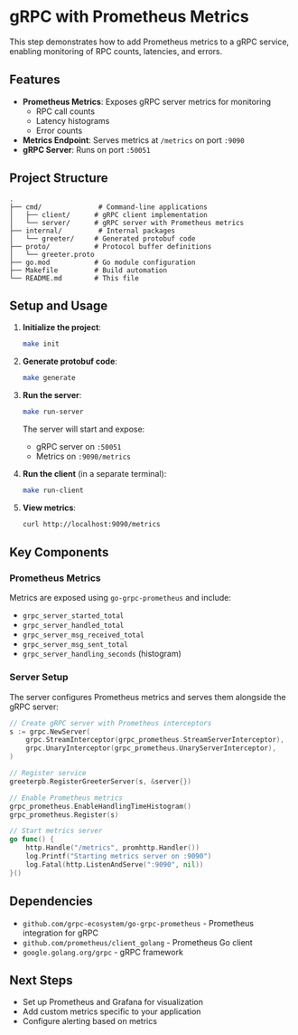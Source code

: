 # gRPC with Prometheus Metrics

This step demonstrates how to add Prometheus metrics to a gRPC service, enabling monitoring of RPC counts, latencies, and errors.

## Features

- **Prometheus Metrics**: Exposes gRPC server metrics for monitoring
  - RPC call counts
  - Latency histograms
  - Error counts
- **Metrics Endpoint**: Serves metrics at `/metrics` on port `:9090`
- **gRPC Server**: Runs on port `:50051`

## Project Structure

```
.
├── cmd/              # Command-line applications
│   ├── client/      # gRPC client implementation
│   └── server/      # gRPC server with Prometheus metrics
├── internal/         # Internal packages
│   └── greeter/     # Generated protobuf code
├── proto/           # Protocol buffer definitions
│   └── greeter.proto
├── go.mod           # Go module configuration
├── Makefile         # Build automation
└── README.md        # This file
```

## Setup and Usage

1. **Initialize the project**:
   ```bash
   make init
   ```

2. **Generate protobuf code**:
   ```bash
   make generate
   ```

3. **Run the server**:
   ```bash
   make run-server
   ```
   The server will start and expose:
   - gRPC server on `:50051`
   - Metrics on `:9090/metrics`

4. **Run the client** (in a separate terminal):
   ```bash
   make run-client
   ```

5. **View metrics**:
   ```bash
   curl http://localhost:9090/metrics
   ```

## Key Components

### Prometheus Metrics
Metrics are exposed using `go-grpc-prometheus` and include:
- `grpc_server_started_total`
- `grpc_server_handled_total`
- `grpc_server_msg_received_total`
- `grpc_server_msg_sent_total`
- `grpc_server_handling_seconds` (histogram)

### Server Setup
The server configures Prometheus metrics and serves them alongside the gRPC server:

```go
// Create gRPC server with Prometheus interceptors
s := grpc.NewServer(
    grpc.StreamInterceptor(grpc_prometheus.StreamServerInterceptor),
    grpc.UnaryInterceptor(grpc_prometheus.UnaryServerInterceptor),
)

// Register service
greeterpb.RegisterGreeterServer(s, &server{})

// Enable Prometheus metrics
grpc_prometheus.EnableHandlingTimeHistogram()
grpc_prometheus.Register(s)

// Start metrics server
go func() {
    http.Handle("/metrics", promhttp.Handler())
    log.Printf("Starting metrics server on :9090")
    log.Fatal(http.ListenAndServe(":9090", nil))
}()
```

## Dependencies

- `github.com/grpc-ecosystem/go-grpc-prometheus` - Prometheus integration for gRPC
- `github.com/prometheus/client_golang` - Prometheus Go client
- `google.golang.org/grpc` - gRPC framework

## Next Steps

- Set up Prometheus and Grafana for visualization
- Add custom metrics specific to your application
- Configure alerting based on metrics
